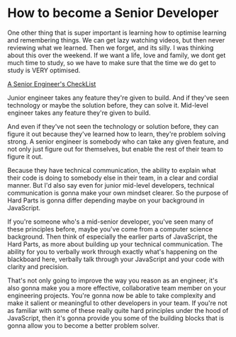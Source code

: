 # How to become a Senior Developer

One other thing that is super important is learning how to optimise learning and remembering things. We can get lazy watching videos, but then never reviewing what we learned.
Then we forget, and its silly. I was thinking about this over the weekend.
If we want a life, love and family, we dont get much time to study, so we have to make sure that the time we do get to study is VERY optimised.

[A Senior Engineer's CheckList](https://littleblah.com/post/2019-09-01-senior-engineer-checklist/)

Junior engineer takes any feature they're given to build. And if they've seen technology or maybe the solution before, they can solve it. Mid-level engineer takes any feature they're given to build.

And even if they've not seen the technology or solution before, they can figure it out because they've learned how to learn, they're problem solving strong. A senior engineer is somebody who can take any given feature, and not only just figure out for themselves, but enable the rest of their team to figure it out.

Because they have technical communication, the ability to explain what their code is doing to somebody else in their team, in a clear and cordial manner. But I'd also say even for junior mid-level developers, technical communication is gonna make your own mindset clearer. So the purpose of Hard Parts is gonna differ depending maybe on your background in JavaScript.

If you're someone who's a mid-senior developer, you've seen many of these principles before, maybe you've come from a computer science background. Then think of especially the earlier parts of JavaScript, the Hard Parts, as more about building up your technical communication. The ability for you to verbally work through exactly what's happening on the blackboard here, verbally talk through your JavaScript and your code with clarity and precision.

That's not only going to improve the way you reason as an engineer, it's also gonna make you a more effective, collaborative team member on your engineering projects. You're gonna now be able to take complexity and make it salient or meaningful to other developers in your team. If you're not as familiar with some of these really quite hard principles under the hood of JavaScript, then it's gonna provide you some of the building blocks that is gonna allow you to become a better problem solver.